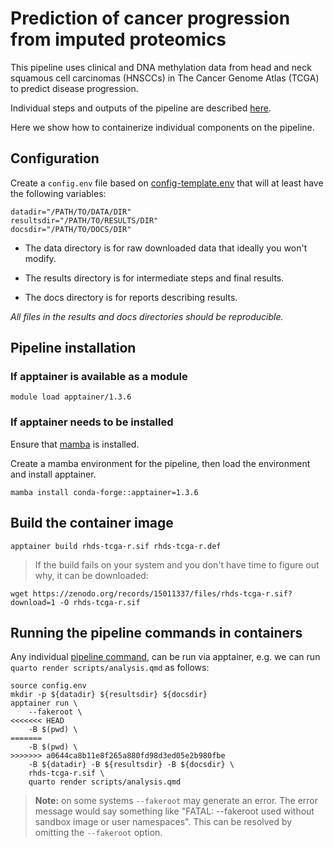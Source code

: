 # Prediction of cancer progression from imputed proteomics

This pipeline uses clinical and DNA methylation data
from head and neck squamous cell carcinomas (HNSCCs)
in The Cancer Genome Atlas (TCGA) to predict disease progression.

Individual steps and outputs of the pipeline are described [here](README-description.md).

Here we show how to containerize individual components on
the pipeline.

## Configuration

Create a `config.env` file based on
[config-template.env](config-template.env) that
will at least have the following variables:

```
datadir="/PATH/TO/DATA/DIR"
resultsdir="/PATH/TO/RESULTS/DIR"
docsdir="/PATH/TO/DOCS/DIR"
```

* The data directory is for raw downloaded data that ideally you won't modify.

* The results directory is for intermediate steps and final results.

* The docs directory is for reports describing results. 

*All files in the results and docs directories should be reproducible.*

## Pipeline installation

### If apptainer is available as a module

```
module load apptainer/1.3.6
```

### If apptainer needs to be installed

Ensure that [mamba](README-mamba.md) is installed.

Create a mamba environment for the pipeline, 
then load the environment and install apptainer. 

```
mamba install conda-forge::apptainer=1.3.6
```


## Build the container image

```
apptainer build rhds-tcga-r.sif rhds-tcga-r.def
```

> If the build fails on your system and you don't have time to figure out why,
> it can be downloaded:

```
wget https://zenodo.org/records/15011337/files/rhds-tcga-r.sif?download=1 -O rhds-tcga-r.sif
```

## Running the pipeline commands in containers

Any individual [pipeline command](README-description.md),
can be run via apptainer, e.g. we can run
`quarto render scripts/analysis.qmd` as follows:

```
source config.env
mkdir -p ${datadir} ${resultsdir} ${docsdir}
apptainer run \
    --fakeroot \
<<<<<<< HEAD
	-B $(pwd) \
=======
    -B $(pwd) \
>>>>>>> a0644ca8b11e8f265a880fd98d3ed05e2b980fbe
    -B ${datadir} -B ${resultsdir} -B ${docsdir} \
    rhds-tcga-r.sif \
    quarto render scripts/analysis.qmd
```

> **Note:** on some systems `--fakeroot` may generate an
> error. The error message would say something like
> "FATAL:   --fakeroot used without sandbox image or user namespaces".
> This can be resolved by omitting the `--fakeroot` option.
